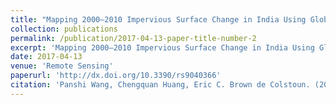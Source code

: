 ```yaml
---
title: "Mapping 2000–2010 Impervious Surface Change in India Using Global Land Survey Landsat Data"
collection: publications
permalink: /publication/2017-04-13-paper-title-number-2
excerpt: 'Mapping 2000–2010 Impervious Surface Change in India Using Global Land Survey Landsat Data'
date: 2017-04-13
venue: 'Remote Sensing'
paperurl: 'http://dx.doi.org/10.3390/rs9040366'
citation: 'Panshi Wang, Chengquan Huang, Eric C. Brown de Colstoun. (2017). &quot;Mapping 2000–2010 Impervious Surface Change in India Using Global Land Survey Landsat Data.&quot; <i>Remote Sensing</i>. 9(4).'
---
```

